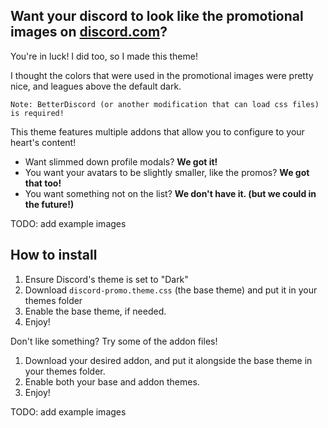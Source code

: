 ## Want your discord to look like the promotional images on [discord.com](https://discord.com/)?
You're in luck! I did too, so I made this theme!

I thought the colors that were used in the promotional images were pretty nice, and leagues above the default dark.

`Note: BetterDiscord (or another modification that can load css files) is required!`

This theme features multiple addons that allow you to configure to your heart's content!

* Want slimmed down profile modals? **We got it!**
* You want your avatars to be slightly smaller, like the promos? **We got that too!**
* You want something not on the list? **We don't have it. (but we could in the future!)**

TODO: add example images

## How to install
1. Ensure Discord's theme is set to "Dark"
2. Download `discord-promo.theme.css` (the base theme) and put it in your themes folder
3. Enable the base theme, if needed.
4. Enjoy!

Don't like something? Try some of the addon files!
1. Download your desired addon, and put it alongside the base theme in your themes folder.
2. Enable both your base and addon themes.
3. Enjoy!

TODO: add example images

